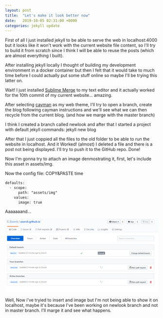 ```yaml
---
layout: post
title:  "Let's make it look better now"
date:   2019-10-05 02:31:00 +0000
categories: jekyll update
---
```


First of all I just installed jekyll to be able to serve the web in localhost:4000 but it looks like it won't work with the current website file content, so I'll try to build it from scratch since I think I will be able to reuse the posts (which are almost everything I built).

After installing jekyll locally I thought of building my development environment in a docker container but then I felt that it would take to much time before I could actually put some stuff online so maybe I'll be trying this latter on.

Wait! I just installed [Sublime Merge][sublime-merge] to my text editor and it actually worked for the 10th commit of my current website... amazing.

After selecting [cayman][cayman] as my web theme, I'll try to open a branch, create the blog following cayman instructions and we'll see what we can then recycle from the current blog. (and how we marge with the master branch)

I think I created a branch called newlook and after that I started a project with default jekyll commands: jekyll new blog

After that I just coppied all the files to the old folder to be able to run the website in localhost. And it Worked! (almost) I deleted a file and there is a post not being displayed. I'll try to push it to the GitHub repo. Done!

Now I'm gonna try to attach an image denmostrating it, first, let's include this asset in assets/img.

Now the config file: COPY&PASTE time

```
defaults:
  - scope:
      path: "assets/img"
    values:
      image: true
```

Aaaaaaand...

![Branches image](/assets/img/newlook_branch.png)

Well, Now i've tryied to insert and image but I'm not being able to show it on localhost, maybe it's because I've been working on newlook branch and not in master branch. I'll marge it and see what happens.

[cayman]: https://github.com/pages-themes/cayman
[sublime-merge]: https://www.sublimemerge.com/